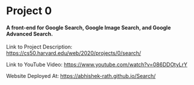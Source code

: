 # Project 0

#### A front-end for Google Search, Google Image Search, and Google Advanced Search.


Link to Project Description: https://cs50.harvard.edu/web/2020/projects/0/search/


Link to YouTube Video: https://www.youtube.com/watch?v=086DDOtyLrY


Website Deployed At:  https://abhishek-rath.github.io/Search/
